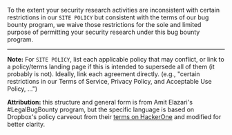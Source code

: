 
To the extent your security research activities are inconsistent with certain restrictions in our `SITE POLICY` but consistent with the terms of our bug bounty program, we waive those restrictions for the sole and limited purpose of permitting your security research under this bug bounty program.

---

**Note:** For `SITE POLICY`, list each applicable policy that may conflict, or link to a policy/terms landing page if this is intended to supersede all of them (it probably is not). Ideally, link each agreement directly. (e.g., "certain restrictions in our Terms of Service, Privacy Policy, and Acceptable Use Policy, ...")

**Attribution:** this structure and general form is from Amit Elazari's #LegalBugBounty program, but the specific language is based on Dropbox's policy carveout from their [terms on HackerOne](https://hackerone.com/dropbox) and modified for better clarity.
